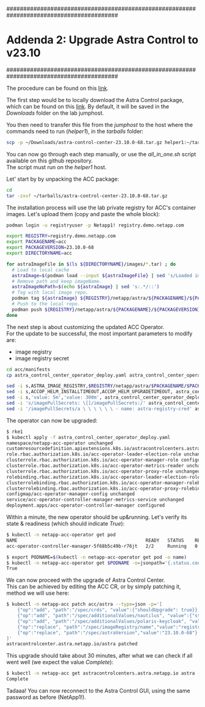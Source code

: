 #########################################################################################
# Addenda 2: Upgrade Astra Control to v23.10
#########################################################################################

The procedure can be found on this [link](https://docs.netapp.com/us-en/astra-control-center/use/upgrade-acc.html).  

The first step would be to locally download the Astra Control package, which can be found on this [link](https://mysupport.netapp.com/site/products/all/details/astra-control-center/downloads-tab). By default, it will be saved in the _Downloads_ folder on the lab jumphost.  

You then need to transfer this file from the _jumphost_ to the host where the commands need to run (_helper1_), in the _tarballs_ folder:
```bash
scp -p ~/Downloads/astra-control-center-23.10.0-68.tar.gz helper1:~/tarballs/
```

You can now go through each step manually, or use the _all_in_one.sh_ script available on this github repository.  
The script must run on the _helper1_ host.  

Let' start by by unpacking the ACC package:
```bash
cd
tar -zxvf ~/tarballs/astra-control-center-23.10.0-68.tar.gz
```

The installation process will use the lab private registry for ACC's container images. Let's upload them (copy and paste the whole block):
```bash
podman login -u registryuser -p Netapp1! registry.demo.netapp.com

export REGISTRY=registry.demo.netapp.com
export PACKAGENAME=acc
export PACKAGEVERSION=23.10.0-68
export DIRECTORYNAME=acc

for astraImageFile in $(ls ${DIRECTORYNAME}/images/*.tar) ; do
  # Load to local cache
  astraImage=$(podman load --input ${astraImageFile} | sed 's/Loaded image: //')
  # Remove path and keep imageName.
  astraImageNoPath=$(echo ${astraImage} | sed 's:.*/::')
  # Tag with local image repo.
  podman tag ${astraImage} ${REGISTRY}/netapp/astra/${PACKAGENAME}/${PACKAGEVERSION}/${astraImageNoPath}
  # Push to the local repo.
  podman push ${REGISTRY}/netapp/astra/${PACKAGENAME}/${PACKAGEVERSION}/${astraImageNoPath}
done
```

The next step is about customizing the updated ACC Operator.  
For the update to be successful, the most important parameters to modify are:
- image registry
- image registry secret

```bash
cd acc/manifests
cp astra_control_center_operator_deploy.yaml astra_control_center_operator_deploy.yaml.bak

sed -i s,ASTRA_IMAGE_REGISTRY,$REGISTRY/netapp/astra/$PACKAGENAME/$PACKAGEVERSION, astra_control_center_operator_deploy.yaml
sed -i s,ACCOP_HELM_INSTALLTIMEOUT,ACCOP_HELM_UPGRADETIMEOUT, astra_control_center_operator_deploy.yaml
sed -i s,'value: 5m','value: 300m', astra_control_center_operator_deploy.yaml
sed -i 's/imagePullSecrets: \[]/imagePullSecrets:/' astra_control_center_operator_deploy.yaml
sed -i '/imagePullSecrets/a \ \ \ \ \ \ - name: astra-registry-cred' astra_control_center_operator_deploy.yaml
```

The operator can now be upgraded:
```bash
$ rke1
$ kubectl apply -f astra_control_center_operator_deploy.yaml
namespace/netapp-acc-operator unchanged
customresourcedefinition.apiextensions.k8s.io/astracontrolcenters.astra.netapp.io configured
role.rbac.authorization.k8s.io/acc-operator-leader-election-role unchanged
clusterrole.rbac.authorization.k8s.io/acc-operator-manager-role configured
clusterrole.rbac.authorization.k8s.io/acc-operator-metrics-reader unchanged
clusterrole.rbac.authorization.k8s.io/acc-operator-proxy-role unchanged
rolebinding.rbac.authorization.k8s.io/acc-operator-leader-election-rolebinding unchanged
clusterrolebinding.rbac.authorization.k8s.io/acc-operator-manager-rolebinding configured
clusterrolebinding.rbac.authorization.k8s.io/acc-operator-proxy-rolebinding unchanged
configmap/acc-operator-manager-config unchanged
service/acc-operator-controller-manager-metrics-service unchanged
deployment.apps/acc-operator-controller-manager configured
```

Within a minute, the new operator should be up&running. Let's verify its state & readiness (which should indicate _True_):
```bash
$ kubectl -n netapp-acc-operator get pod
NAME                                               READY   STATUS    RESTARTS   AGE
acc-operator-controller-manager-5f68b5c49b-r76jt   2/2     Running   0           1m

$ export PODNAME=$(kubectl -n netapp-acc-operator get pod -o name)
$ kubectl -n netapp-acc-operator get $PODNAME -o=jsonpath='{.status.conditions[?(@.type=="ContainersReady")].status}'; echo
True
```

We can now proceed with the upgrade of Astra Control Center.  
This can be achieved by editing the ACC CR, or by simply patching it, method we will use here:  
```bash
$ kubectl -n netapp-acc patch acc/astra --type=json -p='[ 
    {"op":"add", "path":"/spec/crds", "value":{"shouldUpgrade": true}},
    {"op":"add", "path":"/spec/additionalValues/nautilus", "value":{"startupProbe": {"failureThreshold":600, "periodSeconds": 30}}},
    {"op":"add", "path":"/spec/additionalValues/polaris-keycloak", "value":{"livenessProbe":{"initialDelaySeconds":180},"readinessProbe":{"initialDelaySeconds":180}}},    
    {"op":"replace", "path":"/spec/imageRegistry/name","value":"registry.demo.netapp.com/netapp/astra/acc/23.10.0-68"},
    {"op":"replace", "path":"/spec/astraVersion","value":"23.10.0-68"}
]'
astracontrolcenter.astra.netapp.io/astra patched
```

This upgrade should take about 30 minutes, after what we can check if all went well (we expect the value _Complete_):  
```bash
$ kubectl -n netapp-acc get astracontrolcenters.astra.netapp.io astra -o=jsonpath='{.status.conditions[?(@.type=="Upgrading")].reason}'; echo
Complete
```

Tadaaa! You can now reconnect to the Astra Control GUI, using the same password as before (NetApp1!).  
